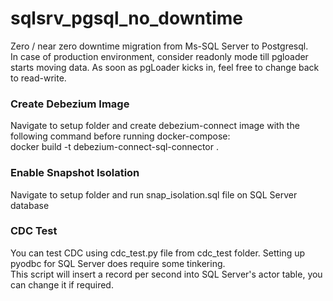 # sqlsrv_pgsql_no_downtime
Zero / near zero downtime migration from Ms-SQL Server to Postgresql.<br>
In case of production environment, consider readonly mode till pgloader starts moving data. As soon as pgLoader kicks in, feel free  to change back to read-write.

### Create Debezium Image
Navigate to setup folder and create debezium-connect image with the following command before running docker-compose:<br>
docker build -t debezium-connect-sql-connector .

### Enable Snapshot Isolation
Navigate to setup folder and run snap_isolation.sql file on SQL Server database

### CDC Test
You can test CDC using cdc_test.py file from cdc_test folder. Setting up pyodbc for SQL Server does require some tinkering.<br>
This script will insert a record per second into SQL Server's actor table, you can change it if required.
